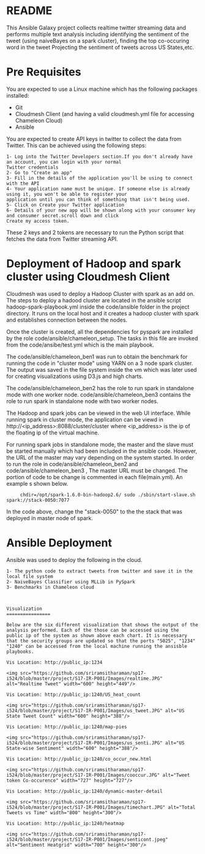README
========
 
This Ansible Galaxy project collects realtime twitter streaming data and performs multiple text analysis including
identifying the sentiment of the tweet (using naiveBayes on a spark cluster), finding the top co-occuring word in the tweet
Projecting the sentiment of tweets across US States,etc.

Pre Requisites
================

You are expected to use a Linux machine which has the following packages installed:
- Git
- Cloudmesh Client (and having a valid cloudmesh.yml file for accessing Chameleon Cloud)
- Ansible

You are expected to create API keys in twitter to collect the data from Twitter. This can be achieved using the following steps:
```
1- Log into the Twitter Developers section.If you don't already have an account, you can login with your normal 
Twitter credentials
2- Go to "Create an app"
3- Fill in the details of the application you'll be using to connect with the API
4- Your application name must be unique. If someone else is already using it, you won't be able to register your 
application until you can think of something that isn't being used.
5- Click on Create your Twitter application
6- Details of your new app will be shown along with your consumer key and consumer secret.scroll down and click 
Create my access token.
```
These 2 keys and 2 tokens are necessary to run the Python script that fetches the data from Twitter streaming API.

Deployment of Hadoop and spark cluster using Cloudmesh Client
=============================================================

Cloudmesh was used to deploy a Hadoop Cluster with spark as an add on.
The steps to deploy a hadood cluster are located in the ansible script hadoop-spark-playbook.yml inside the code/ansible folder in the project directory. It runs on the local host and it creates a hadoop cluster with spark and establishes connection between the nodes. 

Once the cluster is created, all the dependencies for pyspark are installed by the role code/ansible/chameleon_setup. The tasks in this file are invoked from the code/ansibe/test.yml which is the main playbook. 

The code/ansible/chameleon_ben1 was run to obtain the benchmark for running the code in "cluster mode" using YARN on a 3 node spark cluster. The output was saved in the file system inside the vm which was later used for creating visualizations using D3.js and high charts. 

The code/ansible/chameleon_ben2 has the role to run spark in standalone mode with one worker node. 
code/ansible/chameleon_ben3 contains the role to run spark in standalone node with two worker nodes. 

The Hadoop and spark jobs can be viewed in the web UI interface. While running spark in cluster mode, the application can be viewd in http://<ip_address>:8088/cluster/cluster where <ip_address> is the ip of the floating ip of the virtual machine.

For running spark jobs in standalone mode, the master and the slave must be started manually which had been included in the ansible code. However, the URL of the master may vary depending on the system started. In order to run the role in code/ansible/chameleon_ben2 and code/ansible/chameleon_ben3 , The master URL must be changed. The portion of code to be change is commented in each file(main.yml). An example s shown below. 
```
     chdir=/opt/spark-1.6.0-bin-hadoop2.6/ sudo ./sbin/start-slave.sh spark://stack-0050:7077 
```
In the code above, change the "stack-0050" to the the stack that was deployed in master node of spark. 

Ansible Deployment
==================
Ansible was used to deploy the following in the cloud.
```
1- The python code to extract tweets from twitter and save it in the local file system
2- NaiveBayes Classifier using MLLib in PySpark
3- Benchmarks in Chameleon cloud



Visualization
================

Below are the six different visualization that shows the output of the analysis performed. Each of the those can be accessed using the
public ip of the system as shown above each chart. It is necessary that the security groups are updated so that the ports "5025", "1234"
"1240" can be accessed from the local machine running the ansisble playbooks.

Vis Location: http://public_ip:1234

<img src="https://github.com/sriramsitharaman/sp17-i524/blob/master/project/S17-IR-P001/Images/realtime.JPG" alt="Realtime Tweet" width="600" height="449"/>

Vis Location: http://public_ip:1240/US_heat_count

<img src="https://github.com/sriramsitharaman/sp17-i524/blob/master/project/S17-IR-P001/Images/us_tweet.JPG" alt="US State Tweet Count" width="600" height="388"/>

Vis Location: http://public_ip:1240/map-pies

<img src="https://github.com/sriramsitharaman/sp17-i524/blob/master/project/S17-IR-P001/Images/us_senti.JPG" alt="US State-wise Sentiment" width="600" height="388"/>

Vis Location: http://public_ip:1240/co_occur_new.html

<img src="https://github.com/sriramsitharaman/sp17-i524/blob/master/project/S17-IR-P001/Images/cooccur.JPG" alt="Tweet token Co-occurence" width="727" height="727"/>

Vis Location: http://public_ip:1240/dynamic-master-detail

<img src="https://github.com/sriramsitharaman/sp17-i524/blob/master/project/S17-IR-P001/Images/timechart.JPG" alt="Total Tweets vs Time" width="800" height="300"/>

Vis Location: http://public_ip:1240/heatmap

<img src="https://github.com/sriramsitharaman/sp17-i524/blob/master/project/S17-IR-P001/Images/senticont.jpeg" alt="Sentiment Heatgrid" width="700" height="300"/>
